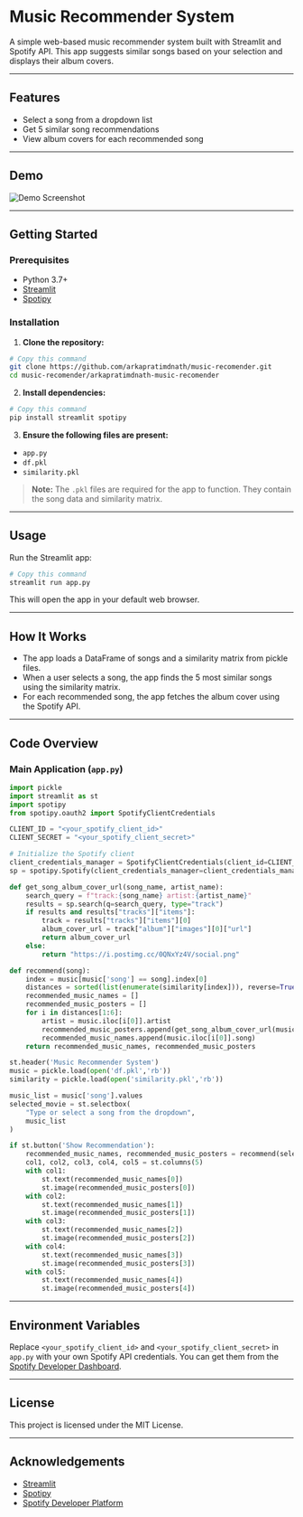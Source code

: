 # Music Recommender System

A simple web-based music recommender system built with Streamlit and Spotify API. This app suggests similar songs based on your selection and displays their album covers.

---

## Features
- Select a song from a dropdown list
- Get 5 similar song recommendations
- View album covers for each recommended song

---

## Demo
![Demo Screenshot](https://i.postimg.cc/0QNxYz4V/social.png)

---

## Getting Started

### Prerequisites
- Python 3.7+
- [Streamlit](https://streamlit.io/)
- [Spotipy](https://spotipy.readthedocs.io/en/2.22.1/)

### Installation

1. **Clone the repository:**

```bash
# Copy this command
git clone https://github.com/arkapratimdnath/music-recomender.git
cd music-recomender/arkapratimdnath-music-recomender
```

2. **Install dependencies:**

```bash
# Copy this command
pip install streamlit spotipy
```

3. **Ensure the following files are present:**
- `app.py`
- `df.pkl`
- `similarity.pkl`

> **Note:** The `.pkl` files are required for the app to function. They contain the song data and similarity matrix.

---

## Usage

Run the Streamlit app:

```bash
# Copy this command
streamlit run app.py
```

This will open the app in your default web browser.

---

## How It Works

- The app loads a DataFrame of songs and a similarity matrix from pickle files.
- When a user selects a song, the app finds the 5 most similar songs using the similarity matrix.
- For each recommended song, the app fetches the album cover using the Spotify API.

---

## Code Overview

### Main Application (`app.py`)

```python
import pickle
import streamlit as st
import spotipy
from spotipy.oauth2 import SpotifyClientCredentials

CLIENT_ID = "<your_spotify_client_id>"
CLIENT_SECRET = "<your_spotify_client_secret>"

# Initialize the Spotify client
client_credentials_manager = SpotifyClientCredentials(client_id=CLIENT_ID, client_secret=CLIENT_SECRET)
sp = spotipy.Spotify(client_credentials_manager=client_credentials_manager)

def get_song_album_cover_url(song_name, artist_name):
    search_query = f"track:{song_name} artist:{artist_name}"
    results = sp.search(q=search_query, type="track")
    if results and results["tracks"]["items"]:
        track = results["tracks"]["items"][0]
        album_cover_url = track["album"]["images"][0]["url"]
        return album_cover_url
    else:
        return "https://i.postimg.cc/0QNxYz4V/social.png"

def recommend(song):
    index = music[music['song'] == song].index[0]
    distances = sorted(list(enumerate(similarity[index])), reverse=True, key=lambda x: x[1])
    recommended_music_names = []
    recommended_music_posters = []
    for i in distances[1:6]:
        artist = music.iloc[i[0]].artist
        recommended_music_posters.append(get_song_album_cover_url(music.iloc[i[0]].song, artist))
        recommended_music_names.append(music.iloc[i[0]].song)
    return recommended_music_names, recommended_music_posters

st.header('Music Recommender System')
music = pickle.load(open('df.pkl','rb'))
similarity = pickle.load(open('similarity.pkl','rb'))

music_list = music['song'].values
selected_movie = st.selectbox(
    "Type or select a song from the dropdown",
    music_list
)

if st.button('Show Recommendation'):
    recommended_music_names, recommended_music_posters = recommend(selected_movie)
    col1, col2, col3, col4, col5 = st.columns(5)
    with col1:
        st.text(recommended_music_names[0])
        st.image(recommended_music_posters[0])
    with col2:
        st.text(recommended_music_names[1])
        st.image(recommended_music_posters[1])
    with col3:
        st.text(recommended_music_names[2])
        st.image(recommended_music_posters[2])
    with col4:
        st.text(recommended_music_names[3])
        st.image(recommended_music_posters[3])
    with col5:
        st.text(recommended_music_names[4])
        st.image(recommended_music_posters[4])
```

---

## Environment Variables

Replace `<your_spotify_client_id>` and `<your_spotify_client_secret>` in `app.py` with your own Spotify API credentials. You can get them from the [Spotify Developer Dashboard](https://developer.spotify.com/dashboard/applications).

---

## License

This project is licensed under the MIT License.

---

## Acknowledgements
- [Streamlit](https://streamlit.io/)
- [Spotipy](https://spotipy.readthedocs.io/en/2.22.1/)
- [Spotify Developer Platform](https://developer.spotify.com/) 
